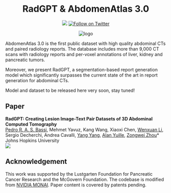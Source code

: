 <h1 align="center">RadGPT & AbdomenAtlas 3.0</h1>
<p align="center">
    <a href="https://github.com/MrGiovanni/RadGPT"><img src="https://img.shields.io/github/stars/MrGiovanni/RadGPT?style=social" /></a>
    <a href="https://twitter.com/bodymaps317"><img src="https://img.shields.io/twitter/follow/BodyMaps" alt="Follow on Twitter" /></a>
</p>

<div align="center">
 
![logo](document/fig_teaser.png)
</div>

AbdomenAtlas 3.0 is the first public dataset with high quality abdominal CTs and paired radiology reports. The database includes more than 9,000 CT scans with radiology reports and per-voxel annotations of liver, kidney and pancreatic tumors.

Moreover, we present RadGPT, a segmentation-based report generation model which significantly surpasses the current state of the art in report generation for abdominal CTs.

Model and dataset to be released here very soon, stay tuned!

## Paper

<b>RadGPT: Creating Lesion Image-Text Pair Datasets of 3D Abdominal Computed Tomography</b> <br/>
[Pedro R. A. S. Bassi](https://scholar.google.com/citations?user=NftgL6gAAAAJ&hl=en), Mehmet Yavuz, Kang Wang, Xiaoxi Chen, [Wenxuan Li](https://scholar.google.com/citations?hl=en&user=tpNZM2YAAAAJ), Sergio Decherchi, Andrea Cavalli, [Yang Yang](https://scholar.google.com/citations?hl=en&user=6XsJUBIAAAAJ), [Alan Yuille](https://www.cs.jhu.edu/~ayuille/), [Zongwei Zhou](https://www.zongweiz.com/)* <br/>
Johns Hopkins University <br/>
<a href='https://www.zongweiz.com/dataset'><img src='https://img.shields.io/badge/Project-Page-Green'></a>

## Acknowledgement

This work was supported by the Lustgarten Foundation for Pancreatic Cancer Research and the McGovern Foundation. The codebase is modified from [NVIDIA MONAI](https://monai.io/). Paper content is covered by patents pending.